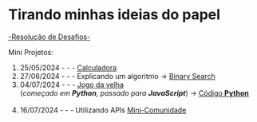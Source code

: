 # Tirando minhas ideias do papel

[-Resolução de Desafios-](https://henrygoncalvess.github.io/Projetos/desafios/desafios)

Mini Projetos:

1. 25/05/2024 - - - [Calculadora](https://henrygoncalvess.github.io/Projetos/calculadora/escola/calc) <br>
1. 27/06/2024 - - - Explicando um algoritmo -> [Binary Search](https://henrygoncalvess.github.io/Projetos/binary_search)<br>
1. 04/07/2024 - - - [Jogo da velha](https://henrygoncalvess.github.io/Projetos/jogo_velha)<br>
(*começado em **Python**, passado para **JavaScript***) -> [Código **Python**](https://henrygoncalvess.github.io/Projetos/jogo_velha/cod_python/cod) <br> <br>
1. 16/07/2024 - - - Utilizando APIs [Mini-Comunidade](https://henrygoncalvess.github.io/Projetos/usandoAPI)

